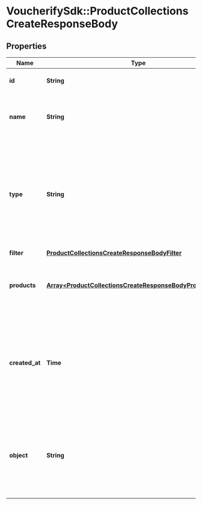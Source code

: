 # VoucherifySdk::ProductCollectionsCreateResponseBody

## Properties

| Name | Type | Description | Notes |
| ---- | ---- | ----------- | ----- |
| **id** | **String** | Product collection ID. | [optional] |
| **name** | **String** | Unique user-defined product collection name. | [optional] |
| **type** | **String** | Describes whether the product collection is dynamic (products come in and leave based on set criteria) or static (manually selected products). | [optional] |
| **filter** | [**ProductCollectionsCreateResponseBodyFilter**](ProductCollectionsCreateResponseBodyFilter.md) |  | [optional] |
| **products** | [**Array&lt;ProductCollectionsCreateResponseBodyProductsItem&gt;**](ProductCollectionsCreateResponseBodyProductsItem.md) | Defines a set of products for a &#x60;STATIC&#x60; product collection type. | [optional] |
| **created_at** | **Time** | Timestamp representing the date and time when the product collection was created. The value is shown in the ISO 8601 format. | [optional] |
| **object** | **String** | The type of the object represented by JSON. This object stores information about the static product collection. | [optional][default to &#39;products_collection&#39;] |

